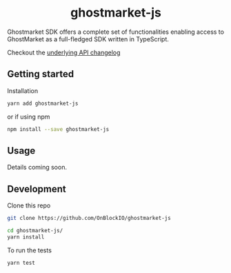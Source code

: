 <div align="center">
  <h1>ghostmarket-js</h1>
</div>


Ghostmarket SDK offers a complete set of functionalities enabling access to GhostMarket as a full-fledged SDK written in TypeScript. 

Checkout the [underlying API changelog](https://github.com/OnBlockIO/ghostnarket-js/blob/main/CHANGELOG.md)

## Getting started
Installation
```bash
yarn add ghostmarket-js
```
or if using npm
```bash
npm install --save ghostmarket-js
```

## Usage
Details coming soon.

## Development
Clone this repo
```bash
git clone https://github.com/OnBlockIO/ghostmarket-js
```
```bash
cd ghostmarket-js/
yarn install
```

To run the tests
```bash
yarn test
```